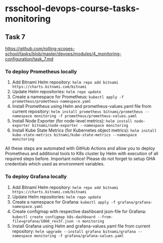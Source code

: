 # rsschool-devops-course-tasks-monitoring


## Task 7
https://github.com/rolling-scopes-school/tasks/blob/master/devops/modules/4_monitoring-configuration/task_7.md

### To deploy Prometheus locally
1. Add Bitnami Helm repository:
`helm repo add bitnami https://charts.bitnami.com/bitnami`
2. Update Helm repositories:
`helm repo update`
3. Create a namespace for Prometheus:
`kubectl apply -f prometheus/prometheus-namespace.yaml`
4. Install Prometheus using Helm and prometheus-values.yaml file from current repository:
`helm install prometheus bitnami/prometheus --namespace monitoring -f prometheus/prometheus-values.yaml`
5. Install Node Exporter (for node-level metrics):
`helm install node-exporter bitnami/node-exporter --namespace monitoring`
6. Install Kube State Metrics (for Kubernetes object metrics):
`helm install kube-state-metrics bitnami/kube-state-metrics --namespace monitoring`

All these steps are automated with GitHub Actions and allow you to deploy Prometheus and additional tools to K8s cluster by Helm with execution of all required steps before.
Important notice! Please do not forget to setup GHA credentials which used as environment variables.

### To deploy Grafana locally
1. Add Bitnami Helm repository:
`helm repo add bitnami https://charts.bitnami.com/bitnami`
2. Update Helm repositories:
`helm repo update`
3. Create a namespace for Grafana:
`kubectl apply -f grafana/grafana-namespace.yaml`
4. Create configmap with respective dashboard json-file for Grafana:
`kubectl create configmap k8s-dashboard --from-file=grafana/1860_rev37.json -n monitoring`
5. Install Grafana using Helm and grafana-values.yaml file from current repository:
`helm upgrade --install grafana bitnami/grafana --namespace monitoring -f grafana/grafana-values.yaml`
